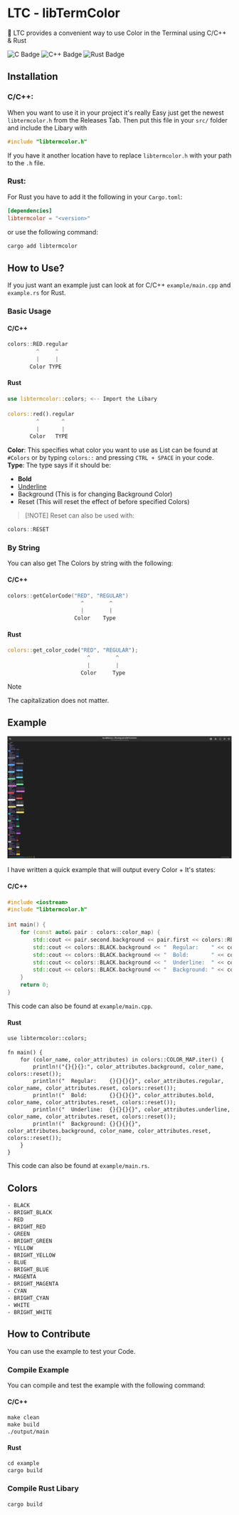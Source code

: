 # **LTC** - libTermColor

🚀 LTC provides a convenient way to use Color in the Terminal using C/C++ & Rust

![C Badge](https://img.shields.io/badge/C-A8B9CC?logo=c&logoColor=fff&style=for-the-badge) ![C++ Badge](https://img.shields.io/badge/C%2B%2B-00599C?logo=cplusplus&logoColor=fff&style=for-the-badge) ![Rust Badge](https://img.shields.io/badge/Rust-000?logo=rust&logoColor=fff&style=for-the-badge)

## Installation 

### C/C++:

When you want to use it in your project it's really Easy just get the newest ``libtermcolor.h`` from the Releases Tab.
Then put this file in your ``src/`` folder and include the Libary with
```c++
#include "libtermcolor.h"
```
If you have it another location have to replace ``libtermcolor.h`` with your path to the ``.h`` file.

### Rust:

For Rust you have to add it the following in your ``Cargo.toml``:

```toml
[dependencies]
libtermcolor = "<version>"
```

or use the following command:

```bash
cargo add libtermcolor
```

## How to Use?

If you just want an example just can look at for C/C++ ``example/main.cpp`` and ``example.rs`` for Rust.

### Basic Usage

#### C/C++
```c++
colors::RED.regular
         ^     ^
         |     |
       Color TYPE
```

#### Rust

```rust
use libtermcolor::colors; <-- Import the Libary

colors::red().regular
         ^       ^
         |       |
       Color   TYPE
```

**Color**: This specifies what color you want to use as List can be found at `` #Colors`` or by typing ``colors::`` and pressing ``CTRL + SPACE`` in your code. <br>
**Type**: The type says if it should be:
- **Bold**
- <span style="text-decoration:underline">Underline<span>
- Background (This is for changing Background Color)
- Reset (This will reset the effect of before specified Colors)
>
>[!NOTE]
>Reset can also be used with:

```c++
colors::RESET
```

### By String
You can also get The Colors by string with the following:

#### C/C++

```c++
colors::getColorCode("RED", "REGULAR")
                       ^        ^
                       |        |
                     Color    Type
```

#### Rust

```rust
colors::get_color_code("RED", "REGULAR");
                         ^        ^
                         |        |
                       Color     Type
```

>[!NOTE]
>The capitalization does not matter.

## Example

![Screenshot of Example](https://github.com/Noriskky/libTermColor/blob/main/screenshots/screenshots.jpeg?raw=true)

I have written a quick example that will output every Color + It's states:

#### C/C++

```c++
#include <iostream>
#include "libtermcolor.h"

int main() {
    for (const auto& pair : colors::color_map) {
        std::cout << pair.second.background << pair.first << colors::RESET << ":\n";
        std::cout << colors::BLACK.background << "  Regular:    " << colors::RESET << pair.second.regular << pair.first << pair.second.reset << std::endl;
        std::cout << colors::BLACK.background << "  Bold:       " << colors::RESET << pair.second.bold << pair.first << pair.second.reset << std::endl;
        std::cout << colors::BLACK.background << "  Underline:  " << colors::RESET << pair.second.underline << pair.first << pair.second.reset << std::endl;
        std::cout << colors::BLACK.background << "  Background: " << colors::RESET << pair.second.background << pair.first << pair.second.reset << std::endl;
    }
    return 0;
}
```
This code can also be found at ``example/main.cpp``.

#### Rust

```
use libtermcolor::colors;

fn main() {
    for (color_name, color_attributes) in colors::COLOR_MAP.iter() {
        println!("{}{}{}:", color_attributes.background, color_name, colors::reset());
        println!("  Regular:    {}{}{}{}", color_attributes.regular, color_name, color_attributes.reset, colors::reset());
        println!("  Bold:       {}{}{}{}", color_attributes.bold, color_name, color_attributes.reset, colors::reset());
        println!("  Underline:  {}{}{}{}", color_attributes.underline, color_name, color_attributes.reset, colors::reset());
        println!("  Background: {}{}{}{}", color_attributes.background, color_name, color_attributes.reset, colors::reset());
    }
}
```
This code can also be found at ``example/main.rs``.

## Colors

```
- BLACK
- BRIGHT_BLACK
- RED
- BRIGHT_RED
- GREEN
- BRIGHT_GREEN
- YELLOW
- BRIGHT_YELLOW
- BLUE
- BRIGHT_BLUE
- MAGENTA
- BRIGHT_MAGENTA
- CYAN
- BRIGHT_CYAN
- WHITE
- BRIGHT_WHITE
```

## How to Contribute
You can use the example to test your Code.

### Compile Example
You can compile and test the example with the following command:

#### C/C++
```shell
make clean
make build
./output/main
```

#### Rust
```shell
cd example
cargo build
```

### Compile Rust Libary

```shell
cargo build
```
